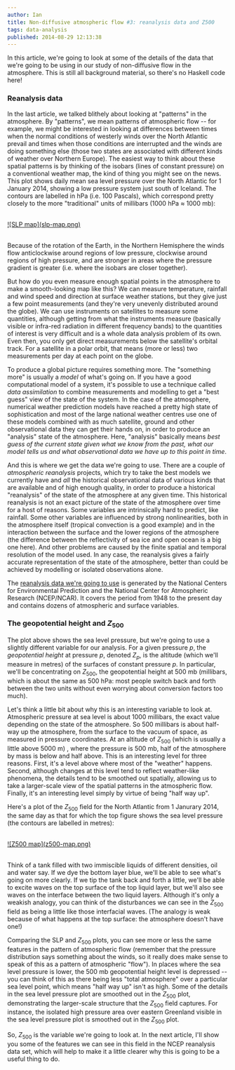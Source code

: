 ```yaml
---
author: Ian
title: Non-diffusive atmospheric flow #3: reanalysis data and Z500
tags: data-analysis
published: 2014-08-29 12:13:38
---
```


In this article, we're going to look at some of the details of the
data that we're going to be using in our study of non-diffusive flow
in the atmosphere.  This is still all background material, so there's
no Haskell code here!

<!--MORE-->

### Reanalysis data

In the last article, we talked blithely about looking at "patterns" in
the atmosphere.  By "patterns", we mean patterns of atmospheric flow
-- for example, we might be interested in looking at differences
between times when the normal conditions of westerly winds over the
North Atlantic prevail and times when those conditions are interrupted
and the winds are doing something else (those two states are
associated with different kinds of weather over Northern Europe).  The
easiest way to think about these spatial patterns is by thinking of
the isobars (lines of constant pressure) on a conventional weather
map, the kind of thing you might see on the news.  This plot shows
daily mean sea level pressure over the North Atlantic for 1 January
2014, showing a low pressure system just south of Iceland.  The
contours are labelled in hPa (i.e. 100 Pascals), which correspond
pretty closely to the more "traditional" units of millibars (1000 hPa
&asymp; 1000 mb):

<br>
<div class="img-center">
<a href="slp-map.png">![SLP map](slp-map.png)</a>
</div>
<br>

Because of the rotation of the Earth, in the Northern Hemisphere the
winds flow anticlockwise around regions of low pressure, clockwise
around regions of high pressure, and are stronger in areas where the
pressure gradient is greater (i.e. where the isobars are closer
together).

But how do you even measure enough spatial points in the atmosphere to
make a smooth-looking map like this?  We can measure temperature,
rainfall and wind speed and direction at surface weather stations, but
they give just a few point measurements (and they're very unevenly
distributed around the globe).  We can use instruments on satellites
to measure some quantities, although getting from what the instruments
measure (basically visible or infra-red radiation in different
frequency bands) to the quantities of interest is very difficult and
is a whole data analysis problem of its own.  Even then, you only get
direct measurements below the satellite's orbital track.  For a
satellite in a polar orbit, that means (more or less) two measurements
per day at each point on the globe.

To produce a global picture requires something more.  The "something
more" is usually a *model* of what's going on.  If you have a good
computational model of a system, it's possible to use a technique
called *data assimilation* to combine measurements and modelling to
get a "best guess" view of the state of the system.  In the case of
the atmosphere, numerical weather prediction models have reached a
pretty high state of sophistication and most of the large national
weather centres use one of these models combined with as much
satellite, ground and other observational data they can get their
hands on, in order to produce an "analysis" state of the atmosphere.
Here, "analysis" basically means *best guess of the current state
given what we know from the past, what our model tells us and what
observational data we have up to this point in time*.

And this is where we get the data we're going to use.  There are a
couple of *atmospheric reanalysis* projects, which try to take the
best models we currently have and *all* the historical observational
data of various kinds that are available and of high enough quality,
in order to produce a historical "reanalysis" of the state of the
atmosphere at any given time.  This historical reanalysis is not an
exact picture of the state of the atmosphere over time for a host of
reasons.  Some variables are intrinsically hard to predict, like
rainfall.  Some other variables are influenced by strong
nonlinearities, both in the atmosphere itself (tropical convection is
a good example) and in the interaction between the surface and the
lower regions of the atmosphere (the difference between the
reflectivity of sea ice and open ocean is a big one here).  And other
problems are caused by the finite spatial and temporal resolution of
the model used.  In any case, the reanalysis gives a fairly accurate
representation of the state of the atmosphere, better than could be
achieved by modelling or isolated observations alone.

The [reanalysis data we're going to use][ncep] is generated by the
National Centers for Environmental Prediction and the National Center
for Atmospheric Research (NCEP/NCAR).  It covers the period from 1948
to the present day and contains dozens of atmospheric and surface
variables.


### The geopotential height and $Z_{500}$

The plot above shows the sea level pressure, but we're going to use a
slightly different variable for our analysis.  For a given pressure
$p$, the *geopotential height* at pressure $p$, denoted $Z_p$, is the
altitude (which we'll measure in metres) of the surfaces of constant
pressure $p$.  In particular, we'll be concentrating on $Z_{500}$, the
geopotential height at 500 mb (millibars, which is about the same as
500 hPa: most people switch back and forth between the two units
without even worrying about conversion factors too much).

Let's think a little bit about why this is an interesting variable to
look at.  Atmospheric pressure at sea level is about 1000 millibars,
the exact value depending on the state of the atmosphere.  So 500
millibars is about half-way up the atmosphere, from the surface to the
vacuum of space, as measured in pressure coordinates.  At an altitude
of $Z_{500}$ (which is usually a little above 5000 m) , where the
pressure is 500 mb, half of the atmosphere by mass is below and half
above.  This is an interesting level for three reasons.  First, it's a
level above where most of the "weather" happens.  Second, although
changes at this level tend to reflect weather-like phenomena, the
details tend to be smoothed out spatially, allowing us to take a
larger-scale view of the spatial patterns in the atmospheric flow.
Finally, it's an interesting level simply by virtue of being "half way
up".

Here's a plot of the $Z_{500}$ field for the North Atlantic from 1
Janurary 2014, the same day as that for which the top figure shows the
sea level pressure (the contours are labelled in metres):

<br>
<div class="img-center">
<a href="z500-map.png">![Z500 map](z500-map.png)</a>
</div>
<br>

Think of a tank filled with two immiscible liquids of different
densities, oil and water say.  If we dye the bottom layer blue, we'll
be able to see what's going on more clearly.  If we tip the tank back
and forth a little, we'll be able to excite waves on the top surface
of the top liquid layer, but we'll also see waves on the interface
between the two liquid layers.  Although it's only a weakish analogy,
you can think of the disturbances we can see in the $Z_{500}$ field as
being a little like those interfacial waves.  (The analogy is weak
because of what happens at the top surface: the atmosphere doesn't
have one!)

Comparing the SLP and $Z_{500}$ plots, you can see more or less the
same features in the pattern of atmospheric flow (remember that the
pressure distribution says something about the winds, so it really
does make sense to speak of this as a pattern of atmospheric "flow").
In places where the sea level pressure is lower, the 500 mb
geopotential height level is depressed -- you can think of this as
there being less "total atmosphere" over a particular sea level point,
which means "half way up" isn't as high.  Some of the details in the
sea level pressure plot are smoothed out in the $Z_{500}$ plot,
demonstrating the larger-scale structure that the $Z_{500}$ field
captures.  For instance, the isolated high pressure area over eastern
Greenland visible in the sea level pressure plot is smoothed out in
the $Z_{500}$ plot.

So, $Z_{500}$ is the variable we're going to look at.  In the next
article, I'll show you some of the features we can see in this field
in the NCEP reanalysis data set, which will help to make it a little
clearer why this is going to be a useful thing to do.

[ncep]: http://www.esrl.noaa.gov/psd/data/reanalysis/reanalysis.shtml
